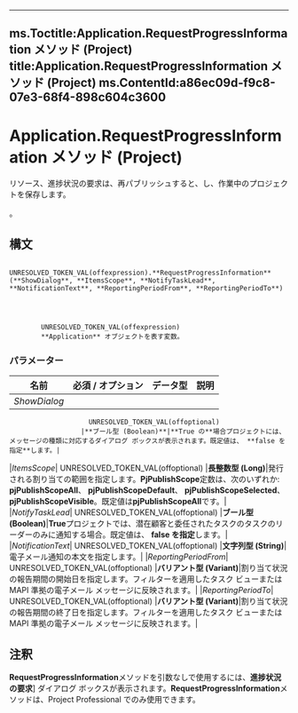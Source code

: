

---
ms.Toctitle:Application.RequestProgressInformation メソッド (Project)
title:Application.RequestProgressInformation メソッド (Project)
ms.ContentId:a86ec09d-f9c8-07e3-68f4-898c604c3600
---
# Application.RequestProgressInformation メソッド (Project)




リソース、進捗状況の要求は、再パブリッシュすると、し、作業中のプロジェクトを保存します。



。

## 構文

            UNRESOLVED_TOKEN_VAL(offexpression).**RequestProgressInformation**(**ShowDialog**, **ItemsScope**, **NotifyTaskLead**, **NotificationText**, **ReportingPeriodFrom**, **ReportingPeriodTo**)




            UNRESOLVED_TOKEN_VAL(offexpression)
            **Application** オブジェクトを表す変数。

### パラメーター

|**名前**|**必須 / オプション**|**データ型**|**説明**|
|---|---|---|---|
|*ShowDialog*|
                        UNRESOLVED_TOKEN_VAL(offoptional)
                      |**ブール型 (Boolean)**|**True の**場合プロジェクトには、メッセージの種類に対応するダイアログ ボックスが表示されます。既定値は、 **false を指定**します。|
|*ItemsScope*|
                        UNRESOLVED_TOKEN_VAL(offoptional)
                      |**長整数型 (Long)**|発行される割り当ての範囲を指定します。**PjPublishScope**定数は、次のいずれか: **pjPublishScopeAll**、 **pjPublishScopeDefault**、 **pjPublishScopeSelected**、 **pjPublishScopeVisible**。既定値は**pjPublishScopeAll**です。|
|*NotifyTaskLead*|
                        UNRESOLVED_TOKEN_VAL(offoptional)
                      |**ブール型 (Boolean)**|**True**プロジェクトでは、潜在顧客と委任されたタスクのタスクのリーダーのみに通知する場合。既定値は、 **false を指定**します。|
|*NotificationText*|
                        UNRESOLVED_TOKEN_VAL(offoptional)
                      |**文字列型 (String)**|電子メール通知の本文を指定します。|
|*ReportingPeriodFrom*|
                        UNRESOLVED_TOKEN_VAL(offoptional)
                      |**バリアント型 (Variant)**|割り当て状況の報告期間の開始日を指定します。フィルターを適用したタスク ビューまたは MAPI 準拠の電子メール メッセージに反映されます。|
|*ReportingPeriodTo*|
                        UNRESOLVED_TOKEN_VAL(offoptional)
                      |**バリアント型 (Variant)**|割り当て状況の報告期間の終了日を指定します。フィルターを適用したタスク ビューまたは MAPI 準拠の電子メール メッセージに反映されます。|





## 注釈
**RequestProgressInformation**メソッドを引数なしで使用するには、**進捗状況の要求**] ダイアログ ボックスが表示されます。**RequestProgressInformation**メソッドは、Project Professional でのみ使用できます。




